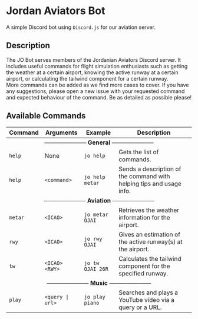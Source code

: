 # Jordan Aviators Bot

A simple Discord bot using `Discord.js` for our aviation server.

## Description

The JO Bot serves members of the Jordanian Aviators Discord server. It includes useful commands for flight simulation enthusiasts such as getting the weather at a certain airport, knowing the active runway at a certain airport, or calculating the tailwind component for a certain runway.  
More commands can be added as we find more cases to cover. If you have any suggestions, please open a new issue with your requested command and expected behaviour of the command. Be as detailed as possible please!

## Available Commands

<table>
    <thead>
        <tr>
            <th align="center">Command</th>
            <th align="center">Arguments</th>
            <th align="center">Example</th>
            <th align="center">Description</th>
        </tr>
    </thead>
    <tbody>
        <tr>
            <td align="center" colspan=4><b>────────── General ──────────</b></td>
        </tr>
        <tr>
            <td><code>help</code></td>
            <td>None</td>
            <td><code>jo help</code></td>
            <td>Gets the list of commands.</td>
        </tr>
        <tr>
            <td ><code>help</code></td>
            <td ><code>&lt;command&gt;</code></td>
            <td ><code>jo help metar</code></td>
            <td >Sends a description of the command with helping tips and usage info.</td>
        </tr>
        <tr>
            <td align="center" colspan=4><b>────────── Aviation ──────────</b></td>
        </tr>
        <tr>
            <td ><code>metar</code></td>
            <td ><code>&lt;ICAO&gt;</code></td>
            <td ><code>jo metar OJAI</code></td>
            <td >Retrieves the weather information for the airport.</td>
        </tr>
        <tr>
            <td ><code>rwy</code></td>
            <td ><code>&lt;ICAO&gt;</code></td>
            <td ><code>jo rwy OJAI</code></td>
            <td >Gives an estimation of the active runway(s) at the airport.</td>
        </tr>
        <tr>
            <td ><code>tw</code></td>
            <td ><code>&lt;ICAO&gt;</code> <code>&lt;RWY&gt;</code></td>
            <td ><code>jo tw OJAI 26R</code></td>
            <td >Calculates the tailwind component for the specified runway.</td>
        </tr>
        <tr>
            <td align="center" colspan=4><b>────────── Music ──────────</b></td>
        </tr>
        <tr>
            <td ><code>play</code></td>
            <td ><code>&lt;query | url&gt;</code></td>
            <td ><code>jo play piano</code></td>
            <td>Searches and plays a YouTube video via a query or a URL.</td>
        </tr>
    </tbody>
</table>
